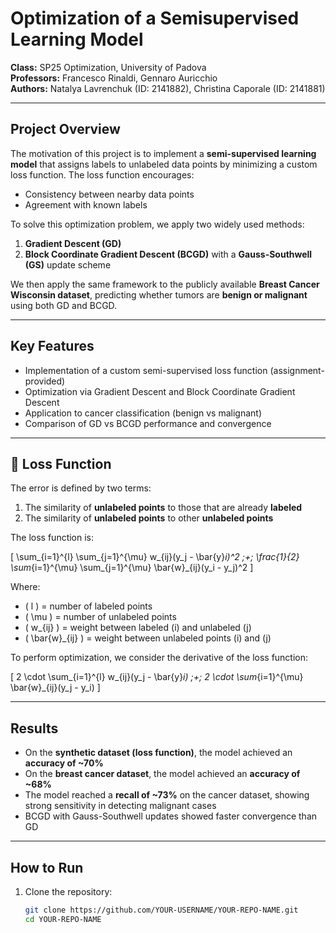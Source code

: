 # Optimization of a Semisupervised Learning Model  

**Class:** SP25 Optimization, University of Padova  
**Professors:** Francesco Rinaldi, Gennaro Auricchio  
**Authors:** Natalya Lavrenchuk (ID: 2141882), Christina Caporale (ID: 2141881)  

---

## Project Overview
The motivation of this project is to implement a **semi-supervised learning model** that assigns labels to unlabeled data points by minimizing a custom loss function. The loss function encourages:  
- Consistency between nearby data points  
- Agreement with known labels  

To solve this optimization problem, we apply two widely used methods:  
1. **Gradient Descent (GD)**  
2. **Block Coordinate Gradient Descent (BCGD)** with a **Gauss-Southwell (GS)** update scheme  

We then apply the same framework to the publicly available **Breast Cancer Wisconsin dataset**, predicting whether tumors are **benign or malignant** using both GD and BCGD.

---

## Key Features
- Implementation of a custom semi-supervised loss function (assignment-provided)  
- Optimization via Gradient Descent and Block Coordinate Gradient Descent  
- Application to cancer classification (benign vs malignant)  
- Comparison of GD vs BCGD performance and convergence  

---

## 🔢 Loss Function
The error is defined by two terms:  

1. The similarity of **unlabeled points** to those that are already **labeled**  
2. The similarity of **unlabeled points** to other **unlabeled points**  

The loss function is:  

\[
\sum_{i=1}^{l} \sum_{j=1}^{\mu} w_{ij}(y_j - \bar{y}_i)^2 \;+\; 
\frac{1}{2} \sum_{i=1}^{\mu} \sum_{j=1}^{\mu} \bar{w}_{ij}(y_i - y_j)^2
\]

Where:  
- \( l \) = number of labeled points  
- \( \mu \) = number of unlabeled points  
- \( w_{ij} \) = weight between labeled \(i\) and unlabeled \(j\)  
- \( \bar{w}_{ij} \) = weight between unlabeled points \(i\) and \(j\)  

To perform optimization, we consider the derivative of the loss function:

\[
2 \cdot \sum_{i=1}^{l} w_{ij}(y_j - \bar{y}_i) \;+\; 
2 \cdot \sum_{i=1}^{\mu} \bar{w}_{ij}(y_j - y_i)
\]

---

## Results
- On the **synthetic dataset (loss function)**, the model achieved an **accuracy of ~70%**  
- On the **breast cancer dataset**, the model achieved an **accuracy of ~68%**  
- The model reached a **recall of ~73%** on the cancer dataset, showing strong sensitivity in detecting malignant cases  
- BCGD with Gauss-Southwell updates showed faster convergence than GD  


---

## How to Run
1. Clone the repository:  
   ```bash
   git clone https://github.com/YOUR-USERNAME/YOUR-REPO-NAME.git
   cd YOUR-REPO-NAME
   


